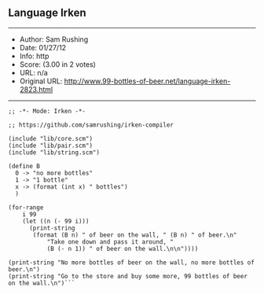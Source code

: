 
## Language Irken ##
---
- Author: Sam Rushing
- Date: 01/27/12
- Info: http
- Score:  (3.00 in 2 votes)
- URL: n/a
- Original URL: http://www.99-bottles-of-beer.net/language-irken-2823.html
---

```
;; -*- Mode: Irken -*-

;; https://github.com/samrushing/irken-compiler

(include "lib/core.scm")
(include "lib/pair.scm")
(include "lib/string.scm")

(define B
  0 -> "no more bottles"
  1 -> "1 bottle"
  x -> (format (int x) " bottles")
  )

(for-range
    i 99
    (let ((n (- 99 i)))
      (print-string
       (format (B n) " of beer on the wall, " (B n) " of beer.\n"
	       "Take one down and pass it around, "
	       (B (- n 1)) " of beer on the wall.\n\n"))))

(print-string "No more bottles of beer on the wall, no more bottles of beer.\n")
(print-string "Go to the store and buy some more, 99 bottles of beer on the wall.\n")```